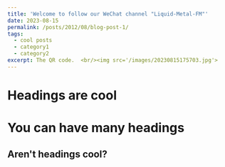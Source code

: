 ```yaml
---
title: 'Welcome to follow our WeChat channel "Liquid-Metal-FM"'
date: 2023-08-15
permalink: /posts/2012/08/blog-post-1/
tags:
  - cool posts
  - category1
  - category2
excerpt: The QR code.  <br/><img src='/images/20230815175703.jpg'>
---
```


Headings are cool
======

You can have many headings
======

Aren't headings cool?
------

